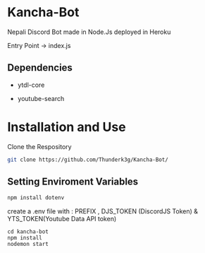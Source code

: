 # Kancha-Bot

Nepali Discord Bot made in Node.Js deployed in Heroku

Entry Point -> index.js


## Dependencies
* ytdl-core

* youtube-search

# Installation and Use
Clone the Respository
```sh
git clone https://github.com/Thunderk3g/Kancha-Bot/
```
## Setting Enviroment Variables 
```sh
npm install dotenv
```
create a .env file with : PREFIX , DJS_TOKEN (DiscordJS Token) & YTS_TOKEN(Youtube Data API token)
```SH
cd kancha-bot
npm install
nodemon start
```

